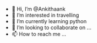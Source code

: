 - 👋 Hi, I’m @Ankithaank
- 👀 I’m interested in travelling 
- 🌱 I’m currently learning python 
- 💞️ I’m looking to collaborate on ...
- 📫 How to reach me ...

<!---
Ankithaank/Ankithaank is a ✨ special ✨ repository because its `README.md` (this file) appears on your GitHub profile.
You can click the Preview link to take a look at your changes.
--->
